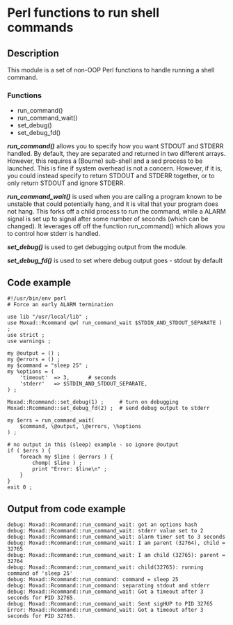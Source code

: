 # Perl functions to run shell commands

## Description
This module is a set of non-OOP Perl functions to handle running a shell
command.

### Functions
- run_command()
- run_command_wait()
- set_debug()
- set_debug_fd()

***run_command()***  allows you to specify how you want STDOUT and STDERR handled.
By default, they are separated and returned in two different arrays.  However,
this requires a (Bourne) sub-shell and a sed process to be launched.  This is 
fine if system overhead is not a concern.  However, if it is, you could instead
specify to return STDOUT and STDERR together, or to only return STDOUT and ignore
STDERR.

***run_command_wait()*** is used when you are calling a program known to be unstable
that could potentially hang, and it is vital that your program does not hang.  This
forks off a child process to run the command, while a ALARM signal is set up to
signal after some number of seconds (which can be changed).  It leverages off off the
function run_command() which allows you to control how stderr is handled.

***set_debug()*** is used to get debugging output from the module.

***set_debug_fd()*** is used to set where debug output goes - stdout by default

## Code example
    #!/usr/bin/env perl
    # Force an early ALARM termination
    
    use lib "/usr/local/lib" ;
    use Moxad::Rcommand qw( run_command_wait $STDIN_AND_STDOUT_SEPARATE ) ;
    use strict ;
    use warnings ;
    
    my @output = () ;
    my @errors = () ;
    my $command = "sleep 25" ;
    my %options = (
        'timeout'  => 3,      # seconds
        'stderr'   => $STDIN_AND_STDOUT_SEPARATE,
    ) ;
    
    Moxad::Rcommand::set_debug(1) ;     # turn on debugging
    Moxad::Rcommand::set_debug_fd(2) ;  # send debug output to stderr
    
    my $errs = run_command_wait(
        $command, \@output, \@errors, \%options
    ) ;
    
    # no output in this (sleep) example - so ignore @output
    if ( $errs ) {
        foreach my $line ( @errors ) {
            chomp( $line ) ;
            print "Error: $line\n" ;
        }
    }
    exit 0 ;

## Output from code example
    debug: Moxad::Rcommand::run_command_wait: got an options hash
    debug: Moxad::Rcommand::run_command_wait: stderr value set to 2
    debug: Moxad::Rcommand::run_command_wait: alarm timer set to 3 seconds
    debug: Moxad::Rcommand::run_command_wait: I am parent (32764), child = 32765
    debug: Moxad::Rcommand::run_command_wait: I am child (32765): parent = 32764
    debug: Moxad::Rcommand::run_command_wait: child(32765): running command of 'sleep 25'
    debug: Moxad::Rcommand::run_command: command = sleep 25
    debug: Moxad::Rcommand::run_command: separating stdout and stderr
    debug: Moxad::Rcommand::run_command_wait: Got a timeout after 3 seconds for PID 32765.
    debug: Moxad::Rcommand::run_command_wait: Sent sigHUP to PID 32765
    Error: Moxad::Rcommand::run_command_wait: Got a timeout after 3 seconds for PID 32765.
